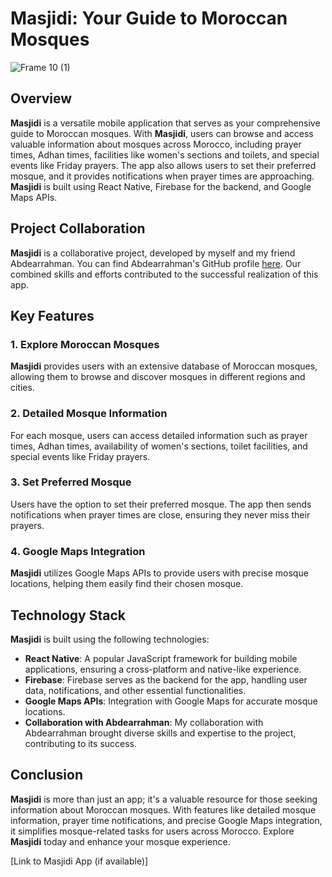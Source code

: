 
# Masjidi: Your Guide to Moroccan Mosques
![Frame 10 (1)](https://github.com/tchisama/mosques-of-morocco/assets/115560200/70868ede-e5a6-4250-97b0-9f429ecb9c84)

## Overview

**Masjidi** is a versatile mobile application that serves as your comprehensive guide to Moroccan mosques. With **Masjidi**, users can browse and access valuable information about mosques across Morocco, including prayer times, Adhan times, facilities like women's sections and toilets, and special events like Friday prayers. The app also allows users to set their preferred mosque, and it provides notifications when prayer times are approaching. **Masjidi** is built using React Native, Firebase for the backend, and Google Maps APIs.

## Project Collaboration

**Masjidi** is a collaborative project, developed by myself and my friend Abdearrahman. You can find Abdearrahman's GitHub profile [here](https://github.com/abdeoqba). Our combined skills and efforts contributed to the successful realization of this app.

## Key Features

### 1. Explore Moroccan Mosques

**Masjidi** provides users with an extensive database of Moroccan mosques, allowing them to browse and discover mosques in different regions and cities.

### 2. Detailed Mosque Information

For each mosque, users can access detailed information such as prayer times, Adhan times, availability of women's sections, toilet facilities, and special events like Friday prayers.

### 3. Set Preferred Mosque

Users have the option to set their preferred mosque. The app then sends notifications when prayer times are close, ensuring they never miss their prayers.

### 4. Google Maps Integration

**Masjidi** utilizes Google Maps APIs to provide users with precise mosque locations, helping them easily find their chosen mosque.

## Technology Stack

**Masjidi** is built using the following technologies:

- **React Native**: A popular JavaScript framework for building mobile applications, ensuring a cross-platform and native-like experience.
- **Firebase**: Firebase serves as the backend for the app, handling user data, notifications, and other essential functionalities.
- **Google Maps APIs**: Integration with Google Maps for accurate mosque locations.
- **Collaboration with Abdearrahman**: My collaboration with Abdearrahman brought diverse skills and expertise to the project, contributing to its success.

## Conclusion

**Masjidi** is more than just an app; it's a valuable resource for those seeking information about Moroccan mosques. With features like detailed mosque information, prayer time notifications, and precise Google Maps integration, it simplifies mosque-related tasks for users across Morocco. Explore **Masjidi** today and enhance your mosque experience.

[Link to Masjidi App (if available)]
